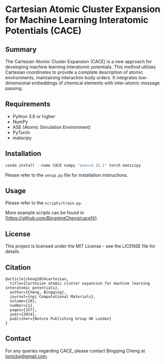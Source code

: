 # Cartesian Atomic Cluster Expansion for Machine Learning Interatomic Potentials (CACE)

## Summary

The Cartesian Atomic Cluster Expansion (CACE) is a new approach for developing machine learning interatomic potentials. This method utilizes Cartesian coordinates to provide a complete description of atomic environments, maintaining interaction body orders. It integrates low-dimensional embeddings of chemical elements with inter-atomic message passing.

## Requirements

- Python 3.6 or higher
- NumPy
- ASE (Atomic Simulation Environment)
- PyTorch
- matscipy

## Installation
```python
conda install --name CACE numpy "ase<=3.22.1" torch matscipy
```
Please refer to the `setup.py` file for installation instructions.

## Usage

Please refer to the `scripts/train.py`.

More example scripts can be found in [https://github.com/BingqingCheng/cacefit].

## License

This project is licensed under the MIT License - see the LICENSE file for details.

## Citation

```text
@article{cheng2024cartesian,
  title={Cartesian atomic cluster expansion for machine learning interatomic potentials},
  author={Cheng, Bingqing},
  journal={npj Computational Materials},
  volume={10},
  number={1},
  pages={157},
  year={2024},
  publisher={Nature Publishing Group UK London}
}
```

## Contact

For any queries regarding CACE, please contact Bingqing Cheng at tonicbq@gmail.com.


